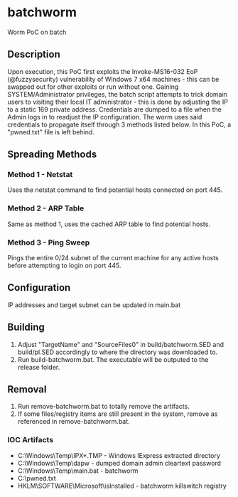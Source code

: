 # batchworm
Worm PoC on batch

## Description
Upon execution, this PoC first exploits the Invoke-MS16-032 EoP (@fuzzysecurity) vulnerability of Windows 7 x64 machines - this can be swapped out for other exploits or run without one. Gaining SYSTEM/Administrator privileges, the batch script attempts to trick domain users to visiting their local IT administrator - this is done by adjusting the IP to a static 169 private address. Credentials are dumped to a file when the Admin logs in to readjust the IP configuration. The worm uses said credentials to propagate itself through 3 methods listed below. In this PoC, a "pwned.txt" file is left behind.

## Spreading Methods
### Method 1 - Netstat
Uses the netstat command to find potential hosts connected on port 445.

### Method 2 - ARP Table
Same as method 1, uses the cached ARP table to find potential hosts.

### Method 3 - Ping Sweep
Pings the entire 0/24 subnet of the current machine for any active hosts before attempting to login on port 445.

## Configuration
IP addresses and target subnet can be updated in main.bat

## Building
1. Adjust "TargetName" and "SourceFiles0" in build/batchworm.SED and build/pl.SED accordingly to where the directory was downloaded to.
2. Run build-batchworm.bat. The executable will be outputed to the release folder.

## Removal
1. Run remove-batchworm.bat to totally remove the artifacts.
2. If some files/registry items are still present in the system, remove as referenced in remove-batchworm.bat.

### IOC Artifacts
* C:\Windows\Temp\IPX*.TMP - Windows IExpress extracted directory
* C:\Windows\Temp\dapw - dumped domain admin cleartext password
* C:\Windows\Temp\main.bat - batchworm
* C:\pwned.txt
* HKLM\SOFTWARE\Microsoft\isInstalled - batchworm killswitch registry

